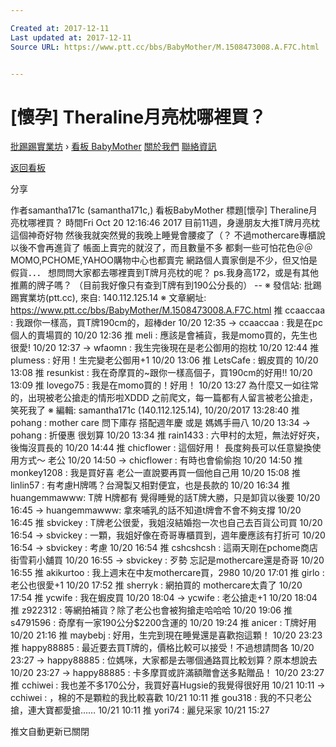 ```yaml
---

Created at: 2017-12-11
Last updated at: 2017-12-11
Source URL: https://www.ptt.cc/bbs/BabyMother/M.1508473008.A.F7C.html


---
```


# [懷孕] Theraline月亮枕哪裡買？


[批踢踢實業坊](https://www.ptt.cc/) › [看板 BabyMother](https://www.ptt.cc/bbs/BabyMother/index.html) [關於我們](https://www.ptt.cc/about.html) [聯絡資訊](https://www.ptt.cc/contact.html)

[返回看板](https://www.ptt.cc/bbs/BabyMother/index.html)

分享

作者samantha171c (samantha171c,)
看板BabyMother
標題\[懷孕\] Theraline月亮枕哪裡買？
時間Fri Oct 20 12:16:46 2017
目前11週，身邊朋友大推T牌月亮枕這個神奇好物 然後我就突然覺的我晚上睡覺會腰痠了（？ 不過mothercare專櫃說以後不會再進貨了 帳面上賣完的就沒了，而且數量不多 都剩一些可怕花色＠＠ MOMO,PCHOME,YAHOO購物中心也都賣完 網路個人賣家倒是不少，但又怕是假貨．．． 想問問大家都去哪裡賣到T牌月亮枕的呢？ ps.我身高172，或是有其他推薦的牌子嗎？ （目前我好像只有查到T牌有到190公分長的） -- ※ 發信站: 批踢踢實業坊(ptt.cc), 來自: 140.112.125.14 ※ 文章網址: <https://www.ptt.cc/bbs/BabyMother/M.1508473008.A.F7C.html>
推 ccaaccaa : 我跟你一樣高，買T牌190cm的，超棒der 10/20 12:35
→ ccaaccaa : 我是在pc個人的賣場買的 10/20 12:36
推 meli : 應該是會補貨，我是momo買的，先生也很愛! 10/20 12:37
→ wfaomn : 我生完後現在是老公御用的抱枕 10/20 12:44
推 plumess : 好用！生完變老公御用+1 10/20 13:06
推 LetsCafe : 蝦皮買的 10/20 13:08
推 resunkist : 我在奇摩買的~跟你一樣高個子，買190cm的好用!! 10/20 13:09
推 lovego75 : 我是在momo買的！好用！ 10/20 13:27
為什麼又一如往常的，出現被老公搶走的情形啦XDDD 之前爬文，每一篇都有人留言被老公搶走，笑死我了 ※ 編輯: samantha171c (140.112.125.14), 10/20/2017 13:28:40
推 pohang : mother care 問下庫存 搭配週年慶 或是 媽媽手冊八 10/20 13:34
→ pohang : 折優惠 很划算 10/20 13:34
推 rain1433 : 六甲村的太短，無法好好夾，後悔沒買長的 10/20 14:44
推 chicflower : 這個好用！ 長度夠長可以任意變換使用方式～ 老公 10/20 14:50
→ chicflower : 有時也會偷偷抱 10/20 14:50
推 monkey1208 : 我是買好喜 老公一直說要再買一個他自己用 10/20 15:08
推 linlin57 : 有考慮H牌嗎？台灣製又相對便宜，也是長款的 10/20 16:34
推 huangemmawww: T牌 H牌都有 覺得睡覺的話T牌大勝，只是卸貨以後要 10/20 16:45
→ huangemmawww: 拿來哺乳的話不知道t牌會不會不夠支撐 10/20 16:45
推 sbvickey : T牌老公很愛，我姐沒結婚抱一次也自己去百貨公司買 10/20 16:54
→ sbvickey : 一顆，我姐好像在奇哥專櫃買到，週年慶應該有打折可 10/20 16:54
→ sbvickey : 考慮 10/20 16:54
推 cshcshcsh : 這兩天剛在pchome商店街雪莉小舖買 10/20 16:55
→ sbvickey : 歹勢 忘記是mothercare還是奇哥 10/20 16:55
推 akikurtoo : 我上週末在中友mothercare買，2980 10/20 17:01
推 girlo : 老公也很愛+1 10/20 17:52
推 sherryk : 網拍買的 mothercare太貴了 10/20 17:54
推 ycwife : 我在蝦皮買 10/20 18:04
→ ycwife : 老公搶走+1 10/20 18:04
推 z922312 : 等網拍補貨？除了老公也會被狗搶走哈哈哈 10/20 19:06
推 s4791596 : 奇摩有一家190公分$2200含運的 10/20 19:24
推 anicer : T牌好用 10/20 21:16
推 maybebj : 好用，生完到現在睡覺還是喜歡抱這顆！ 10/20 23:23
推 happy88885 : 最近要去買T牌的，價格比較可以接受！不過想請問各 10/20 23:27
→ happy88885 : 位媽咪，大家都是去哪個通路買比較划算？原本想說去 10/20 23:27
→ happy88885 : 卡多摩買或許滿額贈會送多點贈品！ 10/20 23:27
推 cchiwei : 我也差不多170公分，我買好喜Hugsie的我覺得很好用 10/21 10:11
→ cchiwei : ，棉的不是顆粒的我比較喜歡 10/21 10:11
推 gou318 : 我的不只老公搶，連大寶都愛搶…… 10/21 10:11
推 yori74 : 麗兒采家 10/21 15:27

推文自動更新已關閉

